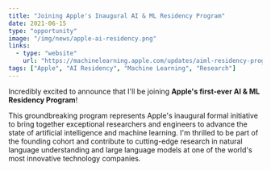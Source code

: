 ```yaml
---
title: "Joining Apple's Inaugural AI & ML Residency Program"
date: 2021-06-15
type: "opportunity"
image: "/img/news/apple-ai-residency.png"
links:
  - type: "website"
    url: "https://machinelearning.apple.com/updates/aiml-residency-program-application-2025"
tags: ["Apple", "AI Residency", "Machine Learning", "Research"]
---
```


Incredibly excited to announce that I'll be joining **Apple's first-ever AI & ML Residency Program**!

This groundbreaking program represents Apple's inaugural formal initiative to bring together exceptional researchers and engineers to advance the state of artificial intelligence and machine learning. I'm thrilled to be part of the founding cohort and contribute to cutting-edge research in natural language understanding and large language models at one of the world's most innovative technology companies.